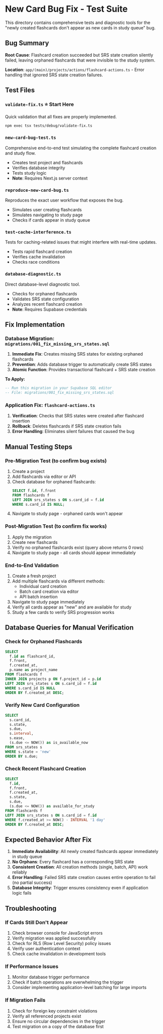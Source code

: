 # New Card Bug Fix - Test Suite

This directory contains comprehensive tests and diagnostic tools for the "newly created flashcards don't appear as new cards in study queue" bug.

## Bug Summary

**Root Cause**: Flashcard creation succeeded but SRS state creation silently failed, leaving orphaned flashcards that were invisible to the study system.

**Location**: `app/(main)/projects/actions/flashcard-actions.ts` - Error handling that ignored SRS state creation failures.

## Test Files

### `validate-fix.ts` ⭐ **Start Here**
Quick validation that all fixes are properly implemented.
```bash
npm exec tsx tests/debug/validate-fix.ts
```

### `new-card-bug-test.ts`
Comprehensive end-to-end test simulating the complete flashcard creation and study flow.
- Creates test project and flashcards
- Verifies database integrity
- Tests study logic
- **Note**: Requires Next.js server context

### `reproduce-new-card-bug.ts`
Reproduces the exact user workflow that exposes the bug.
- Simulates user creating flashcards
- Simulates navigating to study page
- Checks if cards appear in study queue

### `test-cache-interference.ts`
Tests for caching-related issues that might interfere with real-time updates.
- Tests rapid flashcard creation
- Verifies cache invalidation
- Checks race conditions

### `database-diagnostic.ts`
Direct database-level diagnostic tool.
- Checks for orphaned flashcards
- Validates SRS state configuration
- Analyzes recent flashcard creation
- **Note**: Requires Supabase credentials

## Fix Implementation

### Database Migration: `migrations/001_fix_missing_srs_states.sql`

1. **Immediate Fix**: Creates missing SRS states for existing orphaned flashcards
2. **Prevention**: Adds database trigger to automatically create SRS states
3. **Atomic Function**: Provides transactional flashcard + SRS state creation

**To Apply:**
```sql
-- Run this migration in your Supabase SQL editor
-- File: migrations/001_fix_missing_srs_states.sql
```

### Application Fix: `flashcard-actions.ts`

1. **Verification**: Checks that SRS states were created after flashcard insertion
2. **Rollback**: Deletes flashcards if SRS state creation fails
3. **Error Handling**: Eliminates silent failures that caused the bug

## Manual Testing Steps

### Pre-Migration Test (to confirm bug exists)
1. Create a project
2. Add flashcards via editor or API
3. Check database for orphaned flashcards:
   ```sql
   SELECT f.id, f.front 
   FROM flashcards f 
   LEFT JOIN srs_states s ON s.card_id = f.id 
   WHERE s.card_id IS NULL;
   ```
4. Navigate to study page - orphaned cards won't appear

### Post-Migration Test (to confirm fix works)
1. Apply the migration
2. Create new flashcards
3. Verify no orphaned flashcards exist (query above returns 0 rows)
4. Navigate to study page - all cards should appear immediately

### End-to-End Validation
1. Create a fresh project
2. Add multiple flashcards via different methods:
   - Individual card creation
   - Batch card creation via editor
   - API batch insertion
3. Navigate to study page immediately
4. Verify all cards appear as "new" and are available for study
5. Study a few cards to verify SRS progression works

## Database Queries for Manual Verification

### Check for Orphaned Flashcards
```sql
SELECT 
  f.id as flashcard_id,
  f.front,
  f.created_at,
  p.name as project_name
FROM flashcards f
INNER JOIN projects p ON f.project_id = p.id
LEFT JOIN srs_states s ON s.card_id = f.id
WHERE s.card_id IS NULL
ORDER BY f.created_at DESC;
```

### Verify New Card Configuration
```sql
SELECT 
  s.card_id,
  s.state,
  s.due,
  s.interval,
  s.ease,
  (s.due <= NOW()) as is_available_now
FROM srs_states s
WHERE s.state = 'new'
ORDER BY s.due;
```

### Check Recent Flashcard Creation
```sql
SELECT 
  f.id,
  f.front,
  f.created_at,
  s.state,
  s.due,
  (s.due <= NOW()) as available_for_study
FROM flashcards f
LEFT JOIN srs_states s ON s.card_id = f.id
WHERE f.created_at >= NOW() - INTERVAL '1 day'
ORDER BY f.created_at DESC;
```

## Expected Behavior After Fix

1. **Immediate Availability**: All newly created flashcards appear immediately in study queue
2. **No Orphans**: Every flashcard has a corresponding SRS state
3. **Consistent Creation**: All creation methods (single, batch, API) work reliably
4. **Error Handling**: Failed SRS state creation causes entire operation to fail (no partial success)
5. **Database Integrity**: Trigger ensures consistency even if application logic fails

## Troubleshooting

### If Cards Still Don't Appear
1. Check browser console for JavaScript errors
2. Verify migration was applied successfully
3. Check for RLS (Row Level Security) policy issues
4. Verify user authentication context
5. Check cache invalidation in development tools

### If Performance Issues
1. Monitor database trigger performance
2. Check if batch operations are overwhelming the trigger
3. Consider implementing application-level batching for large imports

### If Migration Fails
1. Check for foreign key constraint violations
2. Verify all referenced projects exist
3. Ensure no circular dependencies in the trigger
4. Test migration on a copy of the database first